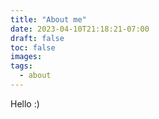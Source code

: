 ```yaml
---
title: "About me"
date: 2023-04-10T21:18:21-07:00
draft: false
toc: false
images:
tags:
  - about
---
```


Hello :)

